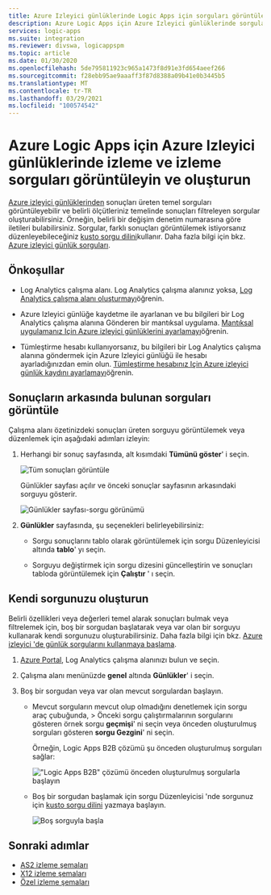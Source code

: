 ```yaml
---
title: Azure Izleyici günlüklerinde Logic Apps için sorguları görüntüleme ve oluşturma
description: Azure Logic Apps için Azure Izleyici günlüklerinde sorgular görüntüleyin ve oluşturun
services: logic-apps
ms.suite: integration
ms.reviewer: divswa, logicappspm
ms.topic: article
ms.date: 01/30/2020
ms.openlocfilehash: 5de795811923c965a1473f8d91e3fd654aeef266
ms.sourcegitcommit: f28ebb95ae9aaaff3f87d8388a09b41e0b3445b5
ms.translationtype: MT
ms.contentlocale: tr-TR
ms.lasthandoff: 03/29/2021
ms.locfileid: "100574542"
---
```

# <a name="view-and-create-queries-for-monitoring-and-tracking-in-azure-monitor-logs-for-azure-logic-apps"></a>Azure Logic Apps için Azure Izleyici günlüklerinde izleme ve izleme sorguları görüntüleyin ve oluşturun

[Azure izleyici günlüklerinden](../azure-monitor/logs/log-query-overview.md) sonuçları üreten temel sorguları görüntüleyebilir ve belirli ölçütleriniz temelinde sonuçları filtreleyen sorgular oluşturabilirsiniz. Örneğin, belirli bir değişim denetim numarasına göre iletileri bulabilirsiniz. Sorgular, farklı sonuçları görüntülemek istiyorsanız düzenleyebileceğiniz [kusto sorgu dilini](/azure/data-explorer/kusto/query/)kullanır. Daha fazla bilgi için bkz. [Azure izleyici günlük sorguları](/azure/data-explorer/kusto/query/).

## <a name="prerequisites"></a>Önkoşullar

* Log Analytics çalışma alanı. Log Analytics çalışma alanınız yoksa, [Log Analytics çalışma alanı oluşturmayı](../azure-monitor/logs/quick-create-workspace.md)öğrenin.

* Azure Izleyici günlüğe kaydetme ile ayarlanan ve bu bilgileri bir Log Analytics çalışma alanına Gönderen bir mantıksal uygulama. [Mantıksal uygulamanız Için Azure izleyici günlüklerini ayarlamayı](../logic-apps/monitor-logic-apps.md)öğrenin.

* Tümleştirme hesabı kullanıyorsanız, bu bilgileri bir Log Analytics çalışma alanına göndermek için Azure Izleyici günlüğü ile hesabı ayarladığınızdan emin olun. [Tümleştirme hesabınız Için Azure izleyici günlük kaydını ayarlamayı](../logic-apps/monitor-b2b-messages-log-analytics.md)öğrenin.

## <a name="view-queries-behind-results"></a>Sonuçların arkasında bulunan sorguları görüntüle

Çalışma alanı özetinizdeki sonuçları üreten sorguyu görüntülemek veya düzenlemek için aşağıdaki adımları izleyin:

1. Herhangi bir sonuç sayfasında, alt kısımdaki **Tümünü göster**' i seçin.

   ![Tüm sonuçları görüntüle](./media/create-monitoring-tracking-queries/logic-app-see-all.png)

   Günlükler sayfası açılır ve önceki sonuçlar sayfasının arkasındaki sorguyu gösterir.

   ![Günlükler sayfası-sorgu görünümü](./media/create-monitoring-tracking-queries/view-query-behind-results.png)

1. **Günlükler** sayfasında, şu seçenekleri belirleyebilirsiniz:

   * Sorgu sonuçlarını tablo olarak görüntülemek için sorgu Düzenleyicisi altında **tablo**' yı seçin.

   * Sorguyu değiştirmek için sorgu dizesini güncelleştirin ve sonuçları tabloda görüntülemek için **Çalıştır** ' ı seçin.

## <a name="create-your-own-query"></a>Kendi sorgunuzu oluşturun

Belirli özellikleri veya değerleri temel alarak sonuçları bulmak veya filtrelemek için, boş bir sorgudan başlatarak veya var olan bir sorguyu kullanarak kendi sorgunuzu oluşturabilirsiniz. Daha fazla bilgi için bkz. [Azure izleyici 'de günlük sorgularını kullanmaya başlama](../azure-monitor/logs/get-started-queries.md).

1. [Azure Portal](https://portal.azure.com), Log Analytics çalışma alanınızı bulun ve seçin.

1. Çalışma alanı menünüzde **genel** altında **Günlükler**' i seçin.

1. Boş bir sorgudan veya var olan mevcut sorgulardan başlayın.

   * Mevcut sorguların mevcut olup olmadığını denetlemek için sorgu araç çubuğunda,   >  Önceki sorgu çalıştırmalarının sorgularını gösteren örnek sorgu **geçmişi**' ni seçin veya önceden oluşturulmuş sorguları gösteren **sorgu Gezgini**' ni seçin.

     Örneğin, Logic Apps B2B çözümü şu önceden oluşturulmuş sorguları sağlar:

     !["Logic Apps B2B" çözümü önceden oluşturulmuş sorgularla başlayın](./media/create-monitoring-tracking-queries/b2b-prebuilt-queries.png)

   * Boş bir sorgudan başlamak için sorgu Düzenleyicisi 'nde sorgunuz için [kusto sorgu dilini](/azure/data-explorer/kusto/query/) yazmaya başlayın.

     ![Boş sorguyla başla](./media/create-monitoring-tracking-queries/create-query-from-blank.png)

## <a name="next-steps"></a>Sonraki adımlar

* [AS2 izleme şemaları](../logic-apps/logic-apps-track-integration-account-as2-tracking-schemas.md)
* [X12 izleme şemaları](../logic-apps/logic-apps-track-integration-account-x12-tracking-schema.md)
* [Özel izleme şemaları](../logic-apps/logic-apps-track-integration-account-custom-tracking-schema.md)